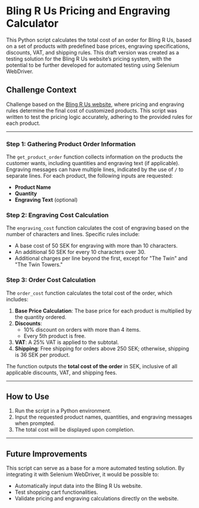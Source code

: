 # Bling R Us Pricing and Engraving Calculator

This Python script calculates the total cost of an order for Bling R Us, based on a set of products with predefined base prices, engraving specifications, discounts, VAT, and shipping rules. This draft version was created as a testing solution for the Bling R Us website’s pricing system, with the potential to be further developed for automated testing using Selenium WebDriver.

## Challenge Context

Challenge based on the [Bling R Us website](https://blingrus.azurewebsites.net), where pricing and engraving rules determine the final cost of customized products. This script was written to test the pricing logic accurately, adhering to the provided rules for each product.

---

### Step 1: Gathering Product Order Information

The `get_product_order` function collects information on the products the customer wants, including quantities and engraving text (if applicable). Engraving messages can have multiple lines, indicated by the use of `/` to separate lines. For each product, the following inputs are requested:
- **Product Name**
- **Quantity**
- **Engraving Text** (optional)

### Step 2: Engraving Cost Calculation

The `engraving_cost` function calculates the cost of engraving based on the number of characters and lines. Specific rules include:
- A base cost of 50 SEK for engraving with more than 10 characters.
- An additional 50 SEK for every 10 characters over 30.
- Additional charges per line beyond the first, except for "The Twin" and "The Twin Towers."

### Step 3: Order Cost Calculation

The `order_cost` function calculates the total cost of the order, which includes:
1. **Base Price Calculation**: The base price for each product is multiplied by the quantity ordered.
2. **Discounts**: 
   - 10% discount on orders with more than 4 items.
   - Every 5th product is free.
3. **VAT**: A 25% VAT is applied to the subtotal.
4. **Shipping**: Free shipping for orders above 250 SEK; otherwise, shipping is 36 SEK per product.

The function outputs the **total cost of the order** in SEK, inclusive of all applicable discounts, VAT, and shipping fees.

---

## How to Use

1. Run the script in a Python environment.
2. Input the requested product names, quantities, and engraving messages when prompted.
3. The total cost will be displayed upon completion.

--- 

## Future Improvements

This script can serve as a base for a more automated testing solution. By integrating it with Selenium WebDriver, it would be possible to:
- Automatically input data into the Bling R Us website.
- Test shopping cart functionalities.
- Validate pricing and engraving calculations directly on the website.

